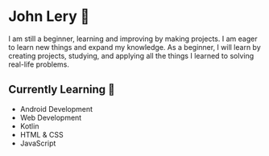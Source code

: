 # John Lery 👻

I am still a beginner, learning and improving by making projects. I am eager to learn new things and expand my knowledge. As a beginner, I will learn by creating projects, studying, and applying all the things I learned to solving real-life problems.

## Currently Learning 📖
* Android Development
* Web Development
* Kotlin
* HTML & CSS
* JavaScript
